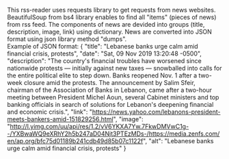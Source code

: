 This rss-reader uses requests library to get requests from news websites.
BeautifulSoup from bs4 library enables to find all "items" (pieces of news) from rss feed.
The components of news are devided into groups (title, description, image, link) using dictionary.
News are converted into JSON format using json library method "dumps".  
Example of JSON format: 
{
"title": "Lebanese banks urge calm amid financial crisis, protests",
"date": "Sat, 09 Nov 2019 13:20:48 -0500",
"description": "The country's financial troubles have worsened since nationwide protests — initially against new taxes — snowballed into calls for the entire political elite to step down.  Banks reopened Nov. 1 after a two-week closure amid the protests.  The announcement by Salim Sfeir, chairman of the Association of Banks in Lebanon, came after a two-hour meeting between President Michel Aoun, several Cabinet ministers and top banking officials in search of solutions for Lebanon's deepening financial and economic crisis.",
"link": "https://news.yahoo.com/lebanons-president-meets-bankers-amid-151829256.html",
"image": "http://l.yimg.com/uu/api/res/1.2/vV6YKXA7Yw.7FkwDMVwC1g--/YXBwaWQ9eXRhY2h5b247aD04Njt3PTEzMDs-/https://media.zenfs.com/en/ap.org/bfc75d01189b241cdb49d85b07c1122f",
"alt": "Lebanese banks urge calm amid financial crisis, protests"
}

